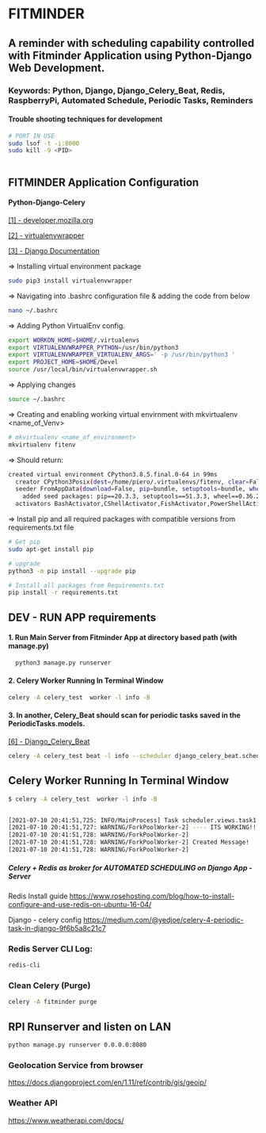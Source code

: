 # FITMINDER 

## A reminder with scheduling capability controlled with Fitminder Application using Python-Django Web Development.

### Keywords: Python, Django, Django_Celery_Beat, Redis, RaspberryPi, Automated Schedule, Periodic Tasks, Reminders


#### Trouble shooting techniques for development
```bash
# PORT IN USE
sudo lsof -t -i:8000
sudo kill -9 <PID>
```

```bash 
```
## FITMINDER Application Configuration

#### Python-Django-Celery 

[[1] - developer.mozilla.org ](https://developer.mozilla.org/en-US/docs/Learn/Server-side/Django/development_environment)


[[2] -  virtualenvwrapper ](https://virtualenvwrapper.readthedocs.io/en/latest/)


[[3] - Django Documentation](https://docs.djangoproject.com/en/3.2/)




=> Installing virtual environment package
``` bash
sudo pip3 install virtualenvwrapper

```
=> Navigating into .bashrc configuration file & adding the code from below

```bash 
nano ~/.bashrc
```
=> Adding Python VirtualEnv config.

```bash 
export WORKON_HOME=$HOME/.virtualenvs
export VIRTUALENVWRAPPER_PYTHON=/usr/bin/python3
export VIRTUALENVWRAPPER_VIRTUALENV_ARGS=' -p /usr/bin/python3 '
export PROJECT_HOME=$HOME/Devel
source /usr/local/bin/virtualenvwrapper.sh
```

=> Applying changes

```bash 
source ~/.bashrc
```

=> Creating and enabling working virtual envirnment with mkvirtualenv <name_of_Venv>

```bash 
# mkvirtualenv <name_of_environment>
mkvirtualenv fitenv
```

=> Should return: 
``` bash
created virtual environment CPython3.8.5.final.0-64 in 99ms
  creator CPython3Posix(dest=/home/piero/.virtualenvs/fitenv, clear=False, no_vcs_ignore=False, global=False)
  seeder FromAppData(download=False, pip=bundle, setuptools=bundle, wheel=bundle, via=copy, app_data_dir=/home/piero/.local/share/virtualenv)
    added seed packages: pip==20.3.3, setuptools==51.3.3, wheel==0.36.2
  activators BashActivator,CShellActivator,FishActivator,PowerShellActivator,PythonActivator,XonshActivator
```
=> Install pip and all required packages with compatible versions from requirements.txt file

```bash 
# Get pip
sudo apt-get install pip

# upgrade
python3 -m pip install --upgrade pip

# Install all packages from Requirements.txt
pip install -r requirements.txt
```



## DEV - RUN APP requirements
#### 1. Run Main Server from Fitminder App at directory based path (with manage.py)
```bash 
  python3 manage.py runserver
```
#### 2. Celery Worker Running In Terminal Window
```bash
celery -A celery_test  worker -l info -B
```

#### 3. In another, Celery_Beat should scan for periodic tasks saved in the PeriodicTasks.models.

[[6] - Django_Celery_Beat](https://github.com/celery/django-celery-beat)
```bash
celery -A celery_test beat -l info --scheduler django_celery_beat.schedulers:DatabaseScheduler
```

## Celery Worker Running In Terminal Window

```bash
$ celery -A celery_test  worker -l info -B


[2021-07-10 20:41:51,725: INFO/MainProcess] Task scheduler.views.task1[b68765ec-a04f-476b-97c6-6cab2a83c383] received
[2021-07-10 20:41:51,727: WARNING/ForkPoolWorker-2] ---- ITS WORKING!!! ----
[2021-07-10 20:41:51,728: WARNING/ForkPoolWorker-2]  
[2021-07-10 20:41:51,728: WARNING/ForkPoolWorker-2] Created Message!
[2021-07-10 20:41:51,728: WARNING/ForkPoolWorker-2] 

```

##### Celery + Redis as broker for AUTOMATED SCHEDULING on Django App - Server

Redis Install guide
https://www.rosehosting.com/blog/how-to-install-configure-and-use-redis-on-ubuntu-16-04/

Django - celery config 
https://medium.com/@yedjoe/celery-4-periodic-task-in-django-9f6b5a8c21c7


### Redis Server CLI Log: 

```bash 
redis-cli
```

### Clean Celery (Purge)

```bash 
celery -A fitminder purge
```

## RPI Runserver and listen on LAN
```bash 
python manage.py runserver 0.0.0.0:8080
```

### Geolocation Service from browser
https://docs.djangoproject.com/en/1.11/ref/contrib/gis/geoip/


### Weather API
https://www.weatherapi.com/docs/